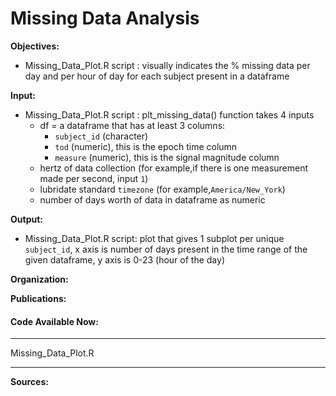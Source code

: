 # Missing Data Analysis

**Objectives:**
* Missing_Data_Plot.R script : visually indicates the % missing data per day and per hour of day for each subject present in a dataframe

**Input:**
* Missing_Data_Plot.R script : plt_missing_data() function takes 4 inputs 
  * df = a dataframe that has at least 3 columns:
    * `subject_id` (character)
    * `tod` (numeric), this is the epoch time column
    * `measure` (numeric), this is the signal magnitude column
  * hertz of data collection (for example,if there is one measurement made per second, input `1`) 
  * lubridate standard `timezone` (for example,`America/New_York`) 
  * number of days worth of data in dataframe as numeric

**Output:**
* Missing_Data_Plot.R script: plot that gives 1 subplot per unique `subject_id`, x axis is number of days present in the time range of the given dataframe, y axis is 0-23 (hour of the day)


**Organization:**


**Publications:**



#### Code Available Now:
***
Missing_Data_Plot.R

***

**Sources:**
